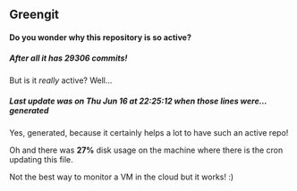 ## Greengit

#### Do you wonder why this repository is so active?

##### After all it has 29306 commits!

But is it *really* active? Well...

##### Last update was on Thu Jun 16 at 22:25:12 when those lines were... generated

Yes, generated, because it certainly helps a lot to have such an active repo!

Oh and there was **27%** disk usage on the machine
where there is the cron updating this file.

Not the best way to monitor a VM in the cloud but it works! :)
